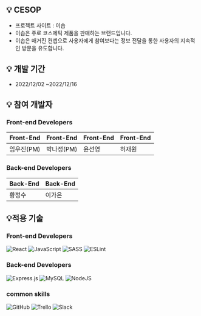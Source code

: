 ## 💡 CESOP


- 프로젝트 사이트 : 이솝
- 이솝은 주로 코스메틱 제품을 판매하는 브랜드입니다.
- 이솝은 매거진 컨셉으로 사용자에게 참여보다는 정보 전달을 통한 사용자의 지속적인 방문을 유도합니다.

## 💡 개발 기간


- 2022/12/02 ~2022/12/16

## 💡 참여 개발자


### **Front-end Developers**

| Front-End | Front-End | Front-End | Front-End |
| --- | --- | --- | --- |
| 임우진(PM) | 박나정(PM) | 윤선영 | 허재원 |

### Back-end Developers

| Back-End | Back-End |
| --- | --- |
| 황정수 | 이가은 |

## 💡적용 기술


### **Front-end Developers**
![React](https://img.shields.io/badge/react-%2320232a.svg?style=for-the-badge&logo=react&logoColor=%2361DAFB)
![JavaScript](https://img.shields.io/badge/javascript-%23323330.svg?style=for-the-badge&logo=javascript&logoColor=%23F7DF1E)
![SASS](https://img.shields.io/badge/SASS-hotpink.svg?style=for-the-badge&logo=SASS&logoColor=white)
![ESLint](https://img.shields.io/badge/ESLint-4B3263?style=for-the-badge&logo=eslint&logoColor=white)


### Back-end Developers
![Express.js](https://img.shields.io/badge/express.js-%23404d59.svg?style=for-the-badge&logo=express&logoColor=%2361DAFB)
![MySQL](https://img.shields.io/badge/mysql-%2300f.svg?style=for-the-badge&logo=mysql&logoColor=white)
![NodeJS](https://img.shields.io/badge/node.js-6DA55F?style=for-the-badge&logo=node.js&logoColor=white)


### common skills
![GitHub](https://img.shields.io/badge/github-%23121011.svg?style=for-the-badge&logo=github&logoColor=white)
![Trello](https://img.shields.io/badge/Trello-%23026AA7.svg?style=for-the-badge&logo=Trello&logoColor=white)
![Slack](https://img.shields.io/badge/Slack-4A154B?style=for-the-badge&logo=slack&logoColor=white)

